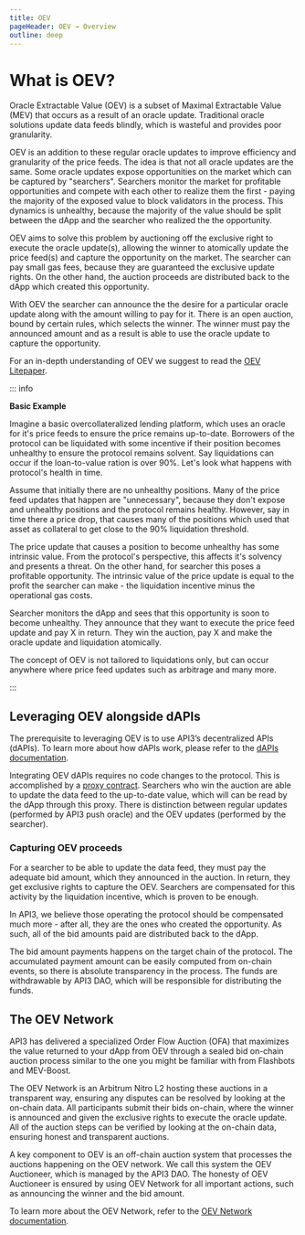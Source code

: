 ```yaml
---
title: OEV
pageHeader: OEV → Overview
outline: deep
---
```


<PageHeader/>

# What is OEV?

Oracle Extractable Value (OEV) is a subset of Maximal Extractable Value (MEV)
that occurs as a result of an oracle update. Traditional oracle solutions update
data feeds blindly, which is wasteful and provides poor granularity.

OEV is an addition to these regular oracle updates to improve efficiency and
granularity of the price feeds. The idea is that not all oracle updates are the
same. Some oracle updates expose opportunities on the market which can be
captured by "searchers". Searchers monitor the market for profitable
opportunities and compete with each other to realize them the first - paying the
majority of the exposed value to block validators in the process. This dynamics
is unhealthy, because the majority of the value should be split between the dApp
and the searcher who realized the the opportunity.

OEV aims to solve this problem by auctioning off the exclusive right to execute
the oracle update(s), allowing the winner to atomically update the price feed(s)
and capture the opportunity on the market. The searcher can pay small gas fees,
because they are guaranteed the exclusive update rights. On the other hand, the
auction proceeds are distributed back to the dApp which created this
opportunity.

With OEV the searcher can announce the the desire for a particular oracle update
along with the amount willing to pay for it. There is an open auction, bound by
certain rules, which selects the winner. The winner must pay the announced
amount and as a result is able to use the oracle update to capture the
opportunity.

For an in-depth understanding of OEV we suggest to read the
[OEV Litepaper](https://raw.githubusercontent.com/api3dao/oev-litepaper/main/oev-litepaper.pdf).

::: info

**Basic Example**

Imagine a basic overcollateralized lending platform, which uses an oracle for
it's price feeds to ensure the price remains up-to-date. Borrowers of the
protocol can be liquidated with some incentive if their position becomes
unhealthy to ensure the protocol remains solvent. Say liquidations can occur if
the loan-to-value ration is over 90%. Let's look what happens with protocol's
health in time.

Assume that initially there are no unhealthy positions. Many of the price feed
updates that happen are "unnecessary", because they don't expose and unhealthy
positions and the protocol remains healthy. However, say in time there a price
drop, that causes many of the positions which used that asset as collateral to
get close to the 90% liquidation threshold.

The price update that causes a position to become unhealthy has some intrinsic
value. From the protocol's perspective, this affects it's solvency and presents
a threat. On the other hand, for searcher this poses a profitable opportunity.
The intrinsic value of the price update is equal to the profit the searcher can
make - the liquidation incentive minus the operational gas costs.

Searcher monitors the dApp and sees that this opportunity is soon to become
unhealthy. They announce that they want to execute the price feed update and pay
X in return. They win the auction, pay X and make the oracle update and
liquidation atomically.

The concept of OEV is not tailored to liquidations only, but can occur anywhere
where price feed updates such as arbitrage and many more.

:::

## Leveraging OEV alongside dAPIs

The prerequisite to leveraging OEV is to use API3’s decentralized APIs (dAPIs).
To learn more about how dAPIs work, please refer to the
[dAPIs documentation](/dapis/).

Integrating OEV dAPIs requires no code changes to the protocol. This is
accomplished by a [proxy contract](/oev/dapps/#proxy-contract). Searchers who
win the auction are able to update the data feed to the up-to-date value, which
will can be read by the dApp through this proxy. There is distinction between
regular updates (performed by API3 push oracle) and the OEV updates (performed
by the searcher).

### Capturing OEV proceeds

For a searcher to be able to update the data feed, they must pay the adequate
bid amount, which they announced in the auction. In return, they get exclusive
rights to capture the OEV. Searchers are compensated for this activity by the
liquidation incentive, which is proven to be enough.

In API3, we believe those operating the protocol should be compensated much
more - after all, they are the ones who created the opportunity. As such, all of
the bid amounts paid are distributed back to the dApp.

The bid amount payments happens on the target chain of the protocol. The
accumulated payment amount can be easily computed from on-chain events, so there
is absolute transparency in the process. The funds are withdrawable by API3 DAO,
which will be responsible for distributing the funds.

<!-- TODO: Document auto BD here -->

## The OEV Network

API3 has delivered a specialized Order Flow Auction (OFA) that maximizes the
value returned to your dApp from OEV through a sealed bid on-chain auction
process similar to the one you might be familiar with from Flashbots and
MEV-Boost.

The OEV Network is an Arbitrum Nitro L2 hosting these auctions in a transparent
way, ensuring any disputes can be resolved by looking at the on-chain data. All
participants submit their bids on-chain, where the winner is announced and given
the exclusive rights to execute the oracle update. All of the auction steps can
be verified by looking at the on-chain data, ensuring honest and transparent
auctions.

A key component to OEV is an off-chain auction system that processes the
auctions happening on the OEV network. We call this system the OEV Auctioneer,
which is managed by the API3 DAO. The honesty of OEV Auctioneer is ensured by
using OEV Network for all important actions, such as announcing the winner and
the bid amount.

To learn more about the OEV Network, refer to the
[OEV Network documentation](/oev/overview/oev-network).

